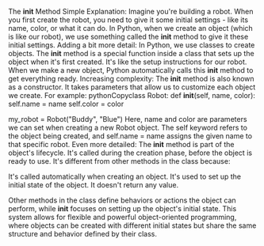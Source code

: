 The __init__ Method
Simple Explanation:
Imagine you're building a robot. When you first create the robot, you need to give it some initial settings - like its name, color, or what it can do. In Python, when we create an object (which is like our robot), we use something called the __init__ method to give it these initial settings.
Adding a bit more detail:
In Python, we use classes to create objects. The __init__ method is a special function inside a class that sets up the object when it's first created. It's like the setup instructions for our robot. When we make a new object, Python automatically calls this __init__ method to get everything ready.
Increasing complexity:
The __init__ method is also known as a constructor. It takes parameters that allow us to customize each object we create. For example:
pythonCopyclass Robot:
    def __init__(self, name, color):
        self.name = name
        self.color = color

my_robot = Robot("Buddy", "Blue")
Here, name and color are parameters we can set when creating a new Robot object. The self keyword refers to the object being created, and self.name = name assigns the given name to that specific robot.
Even more detailed:
The __init__ method is part of the object's lifecycle. It's called during the creation phase, before the object is ready to use. It's different from other methods in the class because:

It's called automatically when creating an object.
It's used to set up the initial state of the object.
It doesn't return any value.

Other methods in the class define behaviors or actions the object can perform, while __init__ focuses on setting up the object's initial state.
This system allows for flexible and powerful object-oriented programming, where objects can be created with different initial states but share the same structure and behavior defined by their class.
